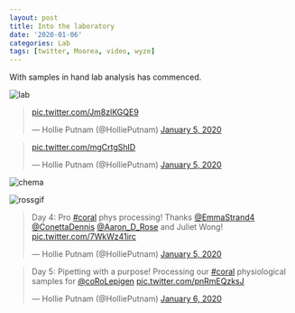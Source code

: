 ```yaml
---
layout: post
title: Into the laboratory
date: '2020-01-06'
categories: Lab
tags: [twitter, Moorea, video, wyze]
---
```


With samples in hand lab analysis has commenced.

![lab](http://gannet.fish.washington.edu/seashell/snaps/Monosnap_2020-01-06_15-03-34.png)

<blockquote class="twitter-tweet"><p lang="und" dir="ltr"><a href="https://t.co/Jm8zlKGQE9">pic.twitter.com/Jm8zlKGQE9</a></p>&mdash; Hollie Putnam (@HolliePutnam) <a href="https://twitter.com/HolliePutnam/status/1213727085174214657?ref_src=twsrc%5Etfw">January 5, 2020</a></blockquote> <script async src="https://platform.twitter.com/widgets.js" charset="utf-8"></script>

<blockquote class="twitter-tweet"><p lang="und" dir="ltr"><a href="https://t.co/mgCrtgShID">pic.twitter.com/mgCrtgShID</a></p>&mdash; Hollie Putnam (@HolliePutnam) <a href="https://twitter.com/HolliePutnam/status/1213727784830242816?ref_src=twsrc%5Etfw">January 5, 2020</a></blockquote> <script async src="https://platform.twitter.com/widgets.js" charset="utf-8"></script>

![chema](http://gannet.fish.washington.edu/seashell/snaps/Monosnap_2020-01-06_14-59-11.png)


![rossgif](http://gannet.fish.washington.edu/seashell/snaps/rgif.gif)

<blockquote class="twitter-tweet"><p lang="en" dir="ltr">Day 4: Pro <a href="https://twitter.com/hashtag/coral?src=hash&amp;ref_src=twsrc%5Etfw">#coral</a> phys processing! Thanks <a href="https://twitter.com/EmmaStrand4?ref_src=twsrc%5Etfw">@EmmaStrand4</a> <a href="https://twitter.com/ConettaDennis?ref_src=twsrc%5Etfw">@ConettaDennis</a> <a href="https://twitter.com/Aaron_D_Rose?ref_src=twsrc%5Etfw">@Aaron_D_Rose</a> and Juliet Wong! <a href="https://t.co/7WkWz41irc">pic.twitter.com/7WkWz41irc</a></p>&mdash; Hollie Putnam (@HolliePutnam) <a href="https://twitter.com/HolliePutnam/status/1213722391852961793?ref_src=twsrc%5Etfw">January 5, 2020</a></blockquote> <script async src="https://platform.twitter.com/widgets.js" charset="utf-8"></script>

<blockquote class="twitter-tweet"><p lang="en" dir="ltr">Day 5: Pipetting with a purpose! Processing our <a href="https://twitter.com/hashtag/coral?src=hash&amp;ref_src=twsrc%5Etfw">#coral</a> physiological samples for <a href="https://twitter.com/coRoLepigen?ref_src=twsrc%5Etfw">@coRoLepigen</a> <a href="https://t.co/pnRmEQzksJ">pic.twitter.com/pnRmEQzksJ</a></p>&mdash; Hollie Putnam (@HolliePutnam) <a href="https://twitter.com/HolliePutnam/status/1214102030991519744?ref_src=twsrc%5Etfw">January 6, 2020</a></blockquote> <script async src="https://platform.twitter.com/widgets.js" charset="utf-8"></script>
